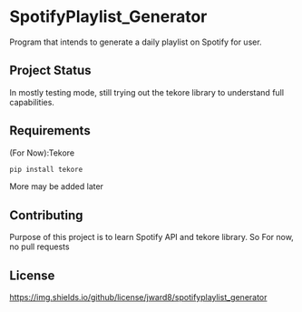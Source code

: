 # SpotifyPlaylist_Generator
Program that intends to generate a daily playlist on Spotify for user.

## Project Status
In mostly testing mode, still trying out the tekore library to understand full capabilities.

## Requirements
(For Now):Tekore
```bash
pip install tekore
```
More may be added later

## Contributing
Purpose of this project is to learn Spotify API and tekore library. 
So For now, no pull requests

## License
https://img.shields.io/github/license/jward8/spotifyplaylist_generator
